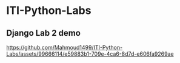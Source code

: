 # ITI-Python-Labs
## Django Lab 2 demo

https://github.com/Mahmoud1499/ITI-Python-Labs/assets/99666114/e59883b1-709e-4ca6-8d7d-e606fa9269ae

